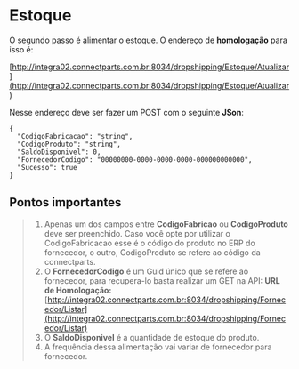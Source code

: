 # Estoque

O segundo passo é alimentar o estoque. O endereço de **homologação** para isso é:

[http://integra02.connectparts.com.br:8034/dropshipping/Estoque/Atualizar](http://integra02.connectparts.com.br:8034/dropshipping/Estoque/Atualizar)

Nesse endereço deve ser fazer um POST com o seguinte **JSon**:

```text
{
  "CodigoFabricacao": "string",
  "CodigoProduto": "string",
  "SaldoDisponivel": 0,
  "FornecedorCodigo": "00000000-0000-0000-0000-000000000000",
  "Sucesso": true
}
```

## Pontos importantes

> 1. Apenas um dos campos entre **CodigoFabricao** ou **CodigoProduto** deve ser preenchido. Caso você opte por utilizar o CodigoFabricacao esse é o código do produto no ERP do fornecedor, o outro, CodigoProduto se refere ao código da connectparts.
> 2. O **FornecedorCodigo** é um Guid único que se refere ao fornecedor, para recupera-lo basta realizar um GET na API: **URL de Homologação:** [http://integra02.connectparts.com.br:8034/dropshipping/Fornecedor/Listar](http://integra02.connectparts.com.br:8034/dropshipping/Fornecedor/Listar)
> 3. O **SaldoDisponivel** é a quantidade de estoque do produto.
> 4. A frequência dessa alimentação vai variar de fornecedor para fornecedor.

